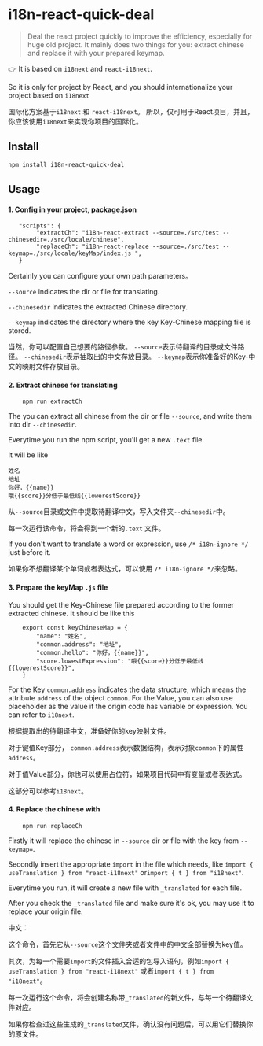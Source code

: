 # i18n-react-quick-deal

> Deal the react project quickly to improve the efficiency, especially for huge old project.
> It mainly does two things for you: extract chinese and replace it with your prepared keymap.


👉 It is based on `i18next` and `react-i18next`.

   So it is only for project by React, and you should internationalize your project based on `i18next`

   国际化方案基于`i18next` 和 `react-i18next`。
   所以，仅可用于React项目，并且，你应该使用`i18next`来实现你项目的国际化。

## Install
```bash
npm install i18n-react-quick-deal
```
## Usage

#### 1. Config in your project, package.json
```
   "scripts": {
        "extractCh": "i18n-react-extract --source=./src/test --chinesedir=./src/locale/chinese",
        "replaceCh": "i18n-react-replace --source=./src/test --keymap=./src/locale/keyMap/index.js ",
   }
```
Certainly you can configure your own path parameters。

`--source` indicates the dir or file for translating.

`--chinesedir` indicates the extracted Chinese directory.

`--keymap` indicates the directory where the key Key-Chinese mapping file is stored.

当然，你可以配置自己想要的路径参数。
`--source`表示待翻译的目录或文件路径。
`--chinesedir`表示抽取出的中文存放目录。
`--keymap`表示你准备好的Key-中文的映射文件存放目录。

#### 2. Extract chinese for translating

```
    npm run extractCh
```
The you can extract all chinese from the dir or file `--source`, and write them into dir `--chinesedir`. 

Everytime you run the npm script, you'll get a new `.text` file.

It will be like
```
姓名
地址
你好，{{name}}
哦{{score}}分低于最低线{{lowerestScore}}

```
从`--source`目录或文件中提取待翻译中文，写入文件夹`--chinesedir`中。

每一次运行该命令，将会得到一个新的`.text` 文件。



If you don't want to translate a word or expression, use `/* i18n-ignore */` just before it.

如果你不想翻译某个单词或者表达式，可以使用 `/* i18n-ignore */`来忽略。

#### 3. Prepare the keyMap `.js` file
You should get the Key-Chinese file prepared according to the former extracted chinese.
It should be like this
```
    export const keyChineseMap = {
        "name": "姓名",
        "common.address": "地址",
        "common.hello": "你好，{{name}}",
        "score.lowestExpression": "哦{{score}}分低于最低线{{lowerestScore}}",
    }
```
For the Key `common.address` indicates the data structure, which means the attribute `address` of the object `common`.
For the Value, you can also use placeholder as the value if the origin code has variable or expression.
You can refer to `i18next`.

根据提取出的待翻译中文，准备好你的key映射文件。 

对于键值Key部分， `common.address`表示数据结构，表示对象`common`下的属性 `address`。

对于值Value部分，你也可以使用占位符，如果项目代码中有变量或者表达式。

这部分可以参考`i18next`。

#### 4. Replace the chinese with
 
```
    npm run replaceCh
```
Firstly it will replace the chinese in `--source` dir or file with the key from `--keymap=`. 

Secondly insert the appropriate `import` in the file which needs, like `import { useTranslation } from "react-i18next"` or`import { t } from "i18next"`.

Everytime you run, it will create a new file with `_translated` for each file.

After you check the `_translated` file and make sure it's ok, you may use it to replace your origin file.

中文：

这个命令，首先它从`--source`这个文件夹或者文件中的中文全部替换为key值。

其次，为每一个需要`import`的文件插入合适的包导入语句，例如`import { useTranslation } from "react-i18next"` 或者`import { t } from "i18next"`。

每一次运行这个命令，将会创建名称带`_translated`的新文件，与每一个待翻译文件对应。

如果你检查过这些生成的`_translated`文件，确认没有问题后，可以用它们替换你的原文件。





